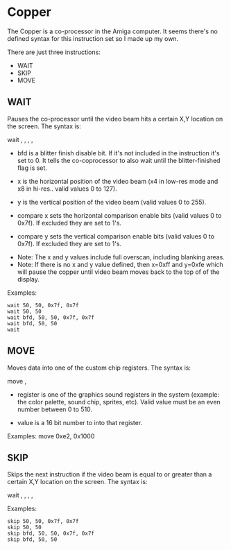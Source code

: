 
Copper
======

The Copper is a co-processor in the Amiga computer.  It seems there's
no defined syntax for this instruction set so I made up my own.

There are just three instructions:

* WAIT
* SKIP
* MOVE

WAIT
----

Pauses the co-processor until the video beam hits a certain X,Y
location on the screen.  The syntax is:

wait <bfd>, <x>, <y>, <compare x>, <compare y>

* bfd is a blitter finish disable bit.  If it's not included in the instruction it's set to 0.  It tells the co-coprocessor to also wait until the blitter-finished flag is set.

* x is the horizontal position of the video beam (x4 in low-res mode and x8 in hi-res.. valid values 0 to 127).
* y is the vertical position of the video beam (valid values 0 to 255).
* compare x sets the horizontal comparison enable bits (valid values 0 to 0x7f).  If excluded they are set to 1's.
* compare y sets the vertical comparison enable bits (valid values 0 to 0x7f).  If excluded they are set to 1's.

- Note: The x and y values include full overscan, including blanking areas.
- Note: If there is no x and y value defined, then x=0xff and y=0xfe which
will pause the copper until video beam moves back to the top of of the display.

Examples:

    wait 50, 50, 0x7f, 0x7f
    wait 50, 50
    wait bfd, 50, 50, 0x7f, 0x7f
    wait bfd, 50, 50
    wait

MOVE
----

Moves data into one of the custom chip registers.  The syntax is:

move <register>, <value>

* register is one of the graphics sound registers in the system (example:
the color palette, sound chip, sprites, etc). Valid value must be an even
number between 0 to 510.

* value is a 16 bit number to into that register.

Examples:
    move 0xe2, 0x1000

SKIP
----

Skips the next instruction  if the video beam is equal to or greater than
a certain X,Y location on the screen.  The syntax is:

wait <bfd>, <x>, <y>, <compare x>, <compare y>

Examples:

    skip 50, 50, 0x7f, 0x7f
    skip 50, 50
    skip bfd, 50, 50, 0x7f, 0x7f
    skip bfd, 50, 50



